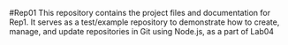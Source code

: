 #Rep01
This repository contains the project files and documentation for Rep1.
It serves as a test/example repository to demonstrate how to create, manage, and update repositories in Git using Node.js, as a part of Lab04
